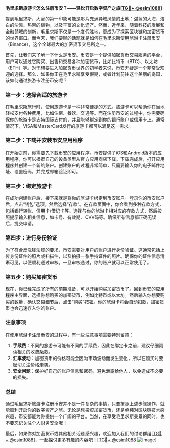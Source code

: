 **毛里求斯旅游卡怎么注册币安？——轻松开启数字资产之旅[[TG💪+ @esim1088](https://t.me/s/esim1088)]**

提到毛里求斯，大家的第一印象可能是那片充满异域风情的土地：湛蓝的大海、洁白的沙滩、热带的植物，以及丰富的文化遗产。然而，近年来，随着科技的发展和金融领域的创新，毛里求斯不仅是一个度假胜地，更成为了探索区块链和加密货币的世界窗口。而今天，我们要聊的话题就是如何在毛里求斯使用旅游卡注册币安（Binance），这个全球最大的加密货币交易所之一。

首先，让我们来了解一下什么是币安。币安是一个提供加密货币交易服务的平台，用户可以通过它购买、出售和交易各种加密货币，比如比特币（BTC）、以太坊（ETH）等。对于想要进入加密货币世界的初学者来说，币安无疑是一个非常受欢迎的选择。那么，如果你正在毛里求斯享受假期，或者计划前往这个美丽的岛国，该如何通过旅游卡注册币安呢？

### 第一步：选择合适的旅游卡

在毛里求斯旅行时，使用旅游卡是一种非常便捷的方式。旅游卡可以帮助你在当地轻松支付各种费用，比如住宿、餐饮、交通等。而在注册币安的过程中，你需要确保你的旅游卡是支持国际支付的，并且能够绑定到你的银行账户或信用卡上。通常情况下，VISA和MasterCard发行的旅游卡都可以满足这一需求。

### 第二步：下载并安装币安应用程序

在开始之前，你需要先下载币安的应用程序。币安提供了iOS和Android版本的应用程序，你可以根据自己的设备类型从官方应用商店下载。下载完成后，打开应用程序并创建一个新的账户。创建账户的过程非常简单，只需要输入你的电子邮件地址、设置密码，并完成邮箱验证即可。

### 第三步：绑定旅游卡

在成功创建账户后，接下来就是将你的旅游卡绑定到币安账户。登录你的币安账户后，点击“钱包”选项，然后选择“存款”。在存款页面中，你会看到多种存款方式，包括银行转账、信用卡/借记卡等。选择与你的旅游卡相对应的存款方式，然后按照提示输入相关信息，如卡号、有效期、CVV码等。确保所有信息都正确无误后，提交申请。

### 第四步：进行身份验证

为了符合反洗钱法规的要求，币安需要对用户的账户进行身份验证。这通常包括上传身份证件的照片或扫描件，以及拍摄一张手持证件的照片。确保你的证件信息清晰可见，以便顺利通过审核。一旦审核通过，你的账户就可以正常使用了。

### 第五步：购买加密货币

现在，你已经完成了所有的前期准备，可以开始购买加密货币了。回到币安的应用程序主界面，选择你想购买的加密货币，例如比特币或以太坊。然后输入你想要购买的数量，确认交易细节后，点击“购买”按钮。你的旅游卡将会自动扣款，加密货币也会迅速存入你的账户。

### 注意事项

在使用旅游卡注册币安的过程中，有一些注意事项需要特别留意：

1. **手续费**：不同的旅游卡可能有不同的手续费，因此在绑定卡之前，建议仔细阅读相关的收费条款。
2. **汇率波动**：加密货币的价格可能会因为市场波动而发生变化，所以在购买时要密切关注价格走势。
3. **安全问题**：保护好自己的账户信息和密码，避免泄露给他人，以免造成不必要的损失。

### 总结

通过毛里求斯旅游卡注册币安并不是一件复杂的事情，只要按照上述步骤操作，就能顺利开启你的数字资产之旅。无论是想投资加密货币，还是单纯对区块链技术感兴趣，币安都能为你提供一个广阔的平台。当然，在享受毛里求斯美景的同时，也不要忘记关注个人财务安全哦！

最后，如果你对加密货币或其他相关话题感兴趣，欢迎加入我们的讨论群组[[TG💪+ @esim1088](https://t.me/s/esim1088)]，一起探讨更多有趣的内容吧！[[TG💪+ @esim1088](https://t.me/s/esim1088) ![Image](https://i.postimg.cc/4NQfJmqS/Snipaste-2025-05-13-00-14-12.png)]